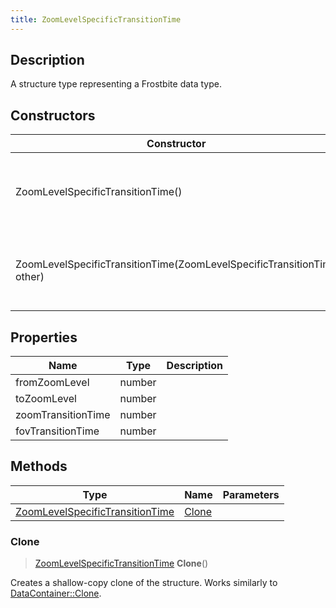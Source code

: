 ```yaml
---
title: ZoomLevelSpecificTransitionTime
---
```

## Description

A structure type representing a Frostbite data type.

## Constructors

| Constructor                                                            | Description                                              |
| ---------------------------------------------------------------------- | -------------------------------------------------------- |
| ZoomLevelSpecificTransitionTime()                                      | Create a new instance of this structure type.            |
| ZoomLevelSpecificTransitionTime(ZoomLevelSpecificTransitionTime other) | Create a reference copy of a structure of the same type. |

## Properties

| Name               | Type   | Description |
| ------------------ | ------ | ----------- |
| fromZoomLevel      | number |             |
| toZoomLevel        | number |             |
| zoomTransitionTime | number |             |
| fovTransitionTime  | number |             |

## Methods

| Type                                                               | Name            | Parameters |
| ------------------------------------------------------------------ | --------------- | ---------- |
| [ZoomLevelSpecificTransitionTime](/vext/ref/fb/zoomlevelspecifictransitiontime/) | [Clone](#clone) |            |

### Clone

> [ZoomLevelSpecificTransitionTime](/vext/ref/fb/zoomlevelspecifictransitiontime/) **Clone**()

Creates a shallow-copy clone of the structure. Works similarly to [DataContainer::Clone](/vext/ref/shared/class/datacontainer#clone).

